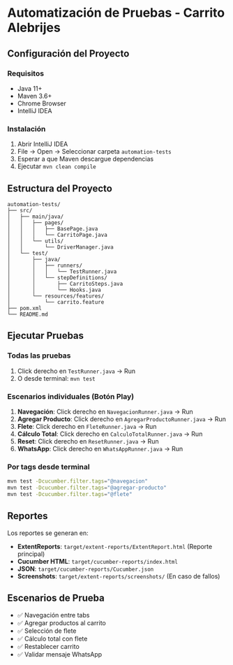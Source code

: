 # Automatización de Pruebas - Carrito Alebrijes

## Configuración del Proyecto

### Requisitos
- Java 11+
- Maven 3.6+
- Chrome Browser
- IntelliJ IDEA

### Instalación
1. Abrir IntelliJ IDEA
2. File → Open → Seleccionar carpeta `automation-tests`
3. Esperar a que Maven descargue dependencias
4. Ejecutar `mvn clean compile`

## Estructura del Proyecto

```
automation-tests/
├── src/
│   ├── main/java/
│   │   ├── pages/
│   │   │   ├── BasePage.java
│   │   │   └── CarritoPage.java
│   │   └── utils/
│   │       └── DriverManager.java
│   └── test/
│       ├── java/
│       │   ├── runners/
│       │   │   └── TestRunner.java
│       │   └── stepDefinitions/
│       │       ├── CarritoSteps.java
│       │       └── Hooks.java
│       └── resources/features/
│           └── carrito.feature
├── pom.xml
└── README.md
```

## Ejecutar Pruebas

### Todas las pruebas
1. Click derecho en `TestRunner.java` → Run
2. O desde terminal: `mvn test`

### Escenarios individuales (Botón Play)
1. **Navegación**: Click derecho en `NavegacionRunner.java` → Run
2. **Agregar Producto**: Click derecho en `AgregarProductoRunner.java` → Run
3. **Flete**: Click derecho en `FleteRunner.java` → Run
4. **Cálculo Total**: Click derecho en `CalculoTotalRunner.java` → Run
5. **Reset**: Click derecho en `ResetRunner.java` → Run
6. **WhatsApp**: Click derecho en `WhatsAppRunner.java` → Run

### Por tags desde terminal
```bash
mvn test -Dcucumber.filter.tags="@navegacion"
mvn test -Dcucumber.filter.tags="@agregar-producto"
mvn test -Dcucumber.filter.tags="@flete"
```

## Reportes
Los reportes se generan en:
- **ExtentReports**: `target/extent-reports/ExtentReport.html` (Reporte principal)
- **Cucumber HTML**: `target/cucumber-reports/index.html`
- **JSON**: `target/cucumber-reports/Cucumber.json`
- **Screenshots**: `target/extent-reports/screenshots/` (En caso de fallos)

## Escenarios de Prueba
- ✅ Navegación entre tabs
- ✅ Agregar productos al carrito
- ✅ Selección de flete
- ✅ Cálculo total con flete
- ✅ Restablecer carrito
- ✅ Validar mensaje WhatsApp